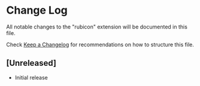 # Change Log

All notable changes to the "rubicon" extension will be documented in this file.

Check [Keep a Changelog](http://keepachangelog.com/) for recommendations on how to structure this file.

## [Unreleased]

- Initial release